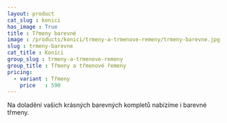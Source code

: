 ```yaml
---
layout: product
cat_slug : konici
has_image : True
title : Třmeny barevné
image : /products/konici/trmeny-a-trmenove-remeny/trmeny-barevne.jpg
slug : trmeny-barevne
cat_title : Koníci
group_slug : trmeny-a-trmenove-remeny
group_title : Třmeny a třmenové řemeny
pricing:
  - variant : Třmeny
    price   : 590
---
```


Na doladění vašich krásných barevných kompletů nabízíme i barevné třmeny.

